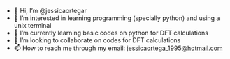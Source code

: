 - 👋 Hi, I’m @jessicaortegar
- 👀 I’m interested in learning programming (specially python) and using a unix terminal
- 🌱 I’m currently learning basic codes on python for DFT calculations
- 💞️ I’m looking to collaborate on codes for DFT calculations
- 📫 How to reach me through my email: jessicaortega_1995@hotmail.com

<!---
jessicaortegar/jessicaortegar is a ✨ special ✨ repository because its `README.md` (this file) appears on your GitHub profile.
You can click the Preview link to take a look at your changes.
--->

